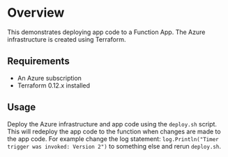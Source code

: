 # Overview

This demonstrates deploying app code to a Function App. The Azure infrastructure is created using Terraform.

## Requirements

- An Azure subscription
- Terraform 0.12.x installed

## Usage

Deploy the Azure infrastructure and app code using the `deploy.sh` script. This will redeploy the app code to the function when changes are made to the app code. For example change the log statement: `log.Println("Timer trigger was invoked: Version 2")` to something else and rerun `deploy.sh`.
